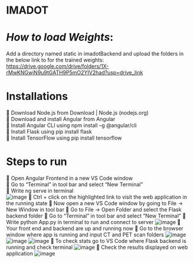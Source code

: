 # IMADOT

# *How to load Weights*:
Add a directory named static in imadotBackend and upload the folders in the below link to for the trained weights:
https://drive.google.com/drive/folders/1X-rMwKNGwjN9u9tGATH9P5mO2YIV2had?usp=drive_link

# Installations
 Download Node.js from Download | Node.js (nodejs.org)<br>
 Download and install Angular from Angular<br>
 Install Angular CLI using npm install –g @angular/cli<br>
 Install Flask using pip install flask<br>
 Install TensorFlow using pip install tensorflow<br>
# Steps to run
 Open Angular Frontend in a new VS Code window<br>
 Go to “Terminal” in tool bar and select “New Terminal”<br>
 Write ng serve in terminal<br>
![image](https://github.com/muazzamir07/IMADOT/assets/57788115/3fa48e77-d347-47a6-829c-fce23daddec7)
 Ctrl + click on the highlighted link to visit the web application in the running state
 Now open a new VS Code window by going to File -> New Window in tool bar
 Go to File -> Open Folder and select the Flask backend folder
 Go to “Terminal” in tool bar and select “New Terminal”
 Write python App.py in terminal to run and connect to server
![image](https://github.com/muazzamir07/IMADOT/assets/57788115/c920e59d-ac75-4077-95a5-c9f7cdb4ff54)
 Your front end and backend are up and running now
 Go to the browser window where app is running and input CT and PET scan folders
![image](https://github.com/muazzamir07/IMADOT/assets/57788115/a544bb49-6791-496d-81c5-2210e6e3a076)
![image](https://github.com/muazzamir07/IMADOT/assets/57788115/8bcb69fe-7e84-4b87-8409-3d7b817bd93e)
![image](https://github.com/muazzamir07/IMADOT/assets/57788115/06f4d79e-d4c7-4e08-af79-eb1658220e8d)
 To check stats go to VS Code where Flask backend is running and check terminal
![image](https://github.com/muazzamir07/IMADOT/assets/57788115/0270067a-d03e-4827-96b9-3d6aad9f9c32)
 Check the results displayed on web application
![image](https://github.com/muazzamir07/IMADOT/assets/57788115/8430c9d8-3210-4f5f-b7b7-5e1c4e022c60)
